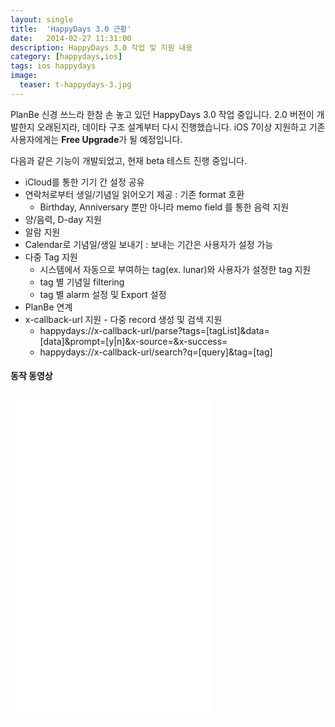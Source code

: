 ```yaml
---
layout: single
title:  'HappyDays 3.0 근황'
date:   2014-02-27 11:31:00
description: HappyDays 3.0 작업 및 지원 내용
category: [happydays,ios]
tags: ios happydays
image:
  teaser: t-happydays-3.jpg
---
```


PlanBe 신경 쓰느라 한참 손 놓고 있던 HappyDays 3.0 작업 중입니다. 2.0 버전이 개발한지 오래된지라,
데이타 구조 설계부터 다시 진행했습니다. iOS 7이상 지원하고 기존 사용자에게는 **Free
Upgrade**가 될 예정입니다.

다음과 같은 기능이 개발되었고, 현재 beta 테스트 진행 중입니다.

- iCloud를 통한 기기 간 설정 공유 
- 연락처로부터 생일/기념일 읽어오기 제공 : 기존 format 호환 
	- Birthday, Anniversary 뿐만 아니라 memo field 를 통한 음력 지원 
- 양/음력, D-day 지원 
- 알람 지원
- Calendar로 기념일/생일 보내기 :  보내는 기간은 사용자가 설정 가능 
- 다중 Tag 지원 
	- 시스템에서 자동으로 부여하는 tag(ex. lunar)와 사용자가 설정한 tag 지원 
	- tag 별 기념일 filtering 
	- tag 별 alarm 설정 및 Export 설정 
- PlanBe 연계 
- x-callback-url 지원 - 다중 record 생성 및 검색 지원 
	- happydays://x-callback-url/parse?tags=[tagList]&data=[data]&prompt=[y|n]&x-source=&x-success=
	- happydays://x-callback-url/search?q=[query]&tag=[tag]

#### 동작 동영상 

 <iframe width="320" height="520" src="//www.youtube.com/embed/awD7dVbIeBs" frameborder="0" allowfullscreen></iframe>
